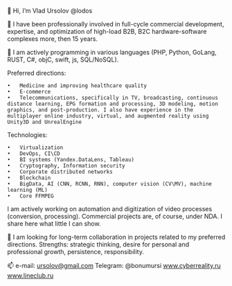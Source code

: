 👋 Hi, I’m Vlad Ursolov @lodos




👀 I have been professionally involved in full-cycle commercial development, expertise, and optimization of high-load B2B, B2C hardware-software complexes more, then 15 years.




🌱 I am actively programming in various languages (PHP, Python, GoLang, RUST, C#, objC, swift, js, SQL/NoSQL). 

Preferred directions: 

    •	Medicine and improving healthcare quality
    •	E-commerce
    •	Telecommunications, specifically in TV, broadcasting, continuous distance learning, EPG formation and processing, 3D modeling, motion graphics, and post-production. I also have experience in the multiplayer online industry, virtual, and augmented reality using Unity3D and UnrealEngine

    
Technologies:
    
    •	Virtualization
    •	DevOps, CI\CD
    •	BI systems (Yandex.DataLens, Tableau)
    •	Cryptography, Information security
    •	Corporate distributed networks
    •	Blockchain
    •	BigData, AI (CNN, RCNN, RNN), computer vision (CV\MV), machine learning (ML)
    •	Core FFMPEG


I am actively working on automation and digitization of video processes (conversion, processing). Commercial projects are, of course, under NDA. I share here what little I can show.




💞️ I am looking for long-term collaboration in projects related to my preferred directions. Strengths: strategic thinking, desire for personal and professional growth, persistence, responsibility.




📫 e-mail: ursolov@gmail.com
Telegram: @bonumursi
www.cyberreality.ru
www.lineclub.ru

<!---
lodos/lodos is a ✨ special ✨ repository because its `README.md` (this file) appears on your GitHub profile.
You can click the Preview link to take a look at your changes.
--->
